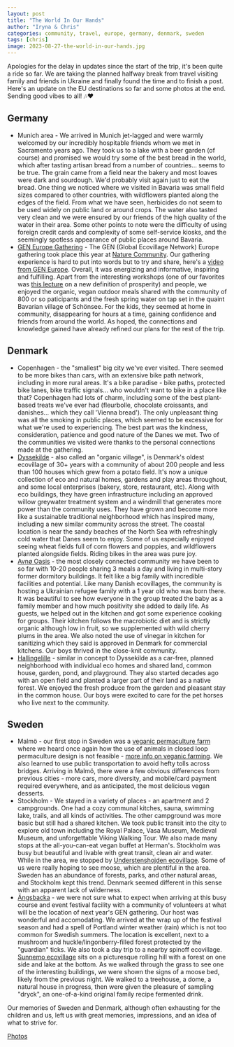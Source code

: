 ```yaml
---
layout: post
title: "The World In Our Hands"
author: "Iryna & Chris"
categories: community, travel, europe, germany, denmark, sweden
tags: [chris]
image: 2023-08-27-the-world-in-our-hands.jpg
---
```


Apologies for the delay in updates since the start of the trip, it's been quite a ride so far. We are taking the planned halfway break from travel visiting family and friends in Ukraine and finally found the time and to finish a post. Here's an update on the EU destinations so far and some photos at the end. Sending good vibes to all! 🎶❤️ 

## Germany
   - Munich area - We arrived in Munich jet-lagged and were warmly welcomed by our incredibly hospitable friends whom we met in Sacramento years ago. They took us to a lake with a beer garden (of course) and promised we would try some of the best bread in the world, which after tasting artisan bread from a number of countries... seems to be true. The grain came from a field near the bakery and most loaves were dark and sourdough. We'd probably visit again just to eat the bread. One thing we noticed where we visited in Bavaria was small field sizes compared to other countries, with wildflowers planted along the edges of the field. From what we have seen, herbicides do not seem to be used widely on public land or around crops. The water also tasted very clean and we were ensured by our friends of the high quality of the water in their area. Some other points to note were the difficulty of using foreign credit cards and complexity of some self-service kiosks, and the seemingly spotless appearance of public places around Bavaria.
   - [GEN Europe Gathering](https://ecovillagegathering.org/) - The GEN (Global Ecovillage Network) Europe gathering took place this year at [Nature Community](https://nature.community/). Our gathering experience is hard to put into words but to try and share, here's a [video from GEN Europe](https://youtu.be/syxFDTvYHDI?si=JtYmoQYqODTFtrDG). Overall, it was energizing and informative, inspiring and fulfilling. Apart from the interesting workshops (one of our favorites was [this lecture](https://youtu.be/pTVw4AOiQv4?si=EQ022Y4W0m_E0T2M) on a new definition of prosperity) and people, we enjoyed the organic, vegan outdoor meals shared with the community of 800 or so paticipants and the fresh spring water on tap set in the quaint Bavarian village of Schönsee. For the kids, they seemed at home in community, disappearing for hours at a time, gaining confidence and friends from around the world. As hoped, the connections and knowledge gained have already refined our plans for the rest of the trip.

## Denmark
   - Copenhagen - the "smallest" big city we've ever visited. There seemed to be more bikes than cars, with an extensive bike path network, including in more rural areas. It's a bike paradise - bike paths, protected bike lanes, bike traffic signals... who wouldn't want to bike in a place like that? Copenhagen had lots of charm, including some of the best plant-based treats we've ever had (fleurbolle, chocolate croissants, and danishes... which they call 'Vienna bread'). The only unpleasant thing was all the smoking in public places, which seemed to be excessive for what we're used to experiencing. The best part was the kindness, consideration, patience and good nature of the Danes we met. Two of the communities we visited were thanks to the personal connections made at the gathering.
   - [Dyssekilde](http://www.dyssekilde.dk/uk) - also called an "organic village", is Denmark's oldest ecovillage of 30+ years with a community of about 200 people and less than 100 houses which grew from a potato field. It's now a unique collection of eco and natural homes, gardens and play areas throughout, and some local enterprises (bakery, store, restaurant, etc). Along with eco buildings, they have green infrastructure including an approved willow greywater treatment system and a windmill that generates more power than the community uses. They have grown and become more like a sustainable traditional neighborhood which has inspired many, including a new similar community across the street. The coastal location is near the sandy beaches of the North Sea with refreshingly cold water that Danes seem to enjoy. Some of us especially enjoyed seeing wheat fields full of corn flowers and poppies, and wildflowers planted alongside fields. Riding bikes in the area was pure joy.
   - [Avnø Oasis](https://avno-oasis.dk/) - the most closely connected community we have been to so far with 10-20 people sharing 3 meals a day and living in multi-story former dormitory buildings. It felt like a big family with incredible facilities and potential. Like many Danish ecovillages, the community is hosting a Ukrainian refugee family with a 1 year old who was born there. It was beautiful to see how everyone in the group treated the baby as a family member and how much positivity she added to daily life. As guests, we helped out in the kitchen and got some experience cooking for groups. Their kitchen follows the macrobiotic diet and is strictly organic although low in fruit, so we supplemented with wild cherry plums in the area. We also noted the use of vinegar in kitchen for sanitizing which they said is approved in Denmark for commercial kitchens. Our boys thrived in the close-knit community.
   - [Hallingelille](https://www.hallingelille.dk) - similar in concept to Dyssekilde as a car-free, planned neighborhood with individual eco homes and shared land, common house, garden, pond, and playground. They also started decades ago with an open field and planted a larger part of their land as a native forest. We enjoyed the fresh produce from the garden and pleasant stay in the common house. Our boys were excited to care for the pet horses who live next to the community.
## Sweden
   - Malmö - our first stop in Sweden was a [veganic permaculture farm](https://www.biocyclic-vegan.org/partners/processors-and-traders/villands-vanga-vegantradgard/) where we heard once again how the use of animals in closed loop permaculture design is not feasible - [more info on veganic farming](https://online.eou.edu/resources/article/veganic-farming-importance-of-sustainable-agriculture/). We also learned to use public transportation to avoid hefty tolls across bridges. Arriving in Malmö, there were a few obvious differences from previous cities - more cars, more diversity, and mobile/card payment required everywhere, and as anticipated, the most delicious vegan desserts.
   - Stockholm - We stayed in a variety of places - an apartment and 2 campgrounds. One had a cozy communal kitches, sauna, swimming lake, trails, and all kinds of activities. The other campground was more basic but still had a shared kitchen. We took public transit into the city to explore old town including the Royal Palace, Vasa Museum, Medieval Museum, and unforgettable Viking Walking Tour. We also made many stops at the all-you-can-eat vegan buffet at Herman's. Stockholm was busy but beautiful and livable with great transit, clean air and water. While in the area, we stopped by [Understenshojden ecovillage](https://understenshojden.se/om-understenshojden/about-understensvagen/). Some of us were really hoping to see moose, which are plentiful in the area. Sweden has an abundance of forests, parks, and other natural areas, and Stockholm kept this trend. Denmark seemed different in this sense with an apparent lack of wilderness.
   - [Ängsbacka](https://www.angsbacka.com) - we were not sure what to expect when arriving at this busy course and event festival facility with a community of volunteers at what will be the location of next year's GEN gathering. Our host was wonderful and accomodating. We arrived at the wrap up of the festival season and had a spell of Portland winter weather (rain) which is not too common for Swedish summers. The location is excellent, next to a mushroom and huckle/lingonberry-filled forest protected by the "guardian" ticks. We also took a day trip to a nearby spinoff ecovillage. [Sunnemo ecovillage](https://sunnemoecovillage.wixsite.com/sunnemoecovillage?lang=en) sits on a picturesque rolling hill with a forest on one side and lake at the bottom. As we walked through the grass to see one of the interesting buildings, we were shown the signs of a moose bed, likely from the previous night. We walked to a treehouse, a dome, a natural house in progress, then were given the pleasure of sampling "dryck", an one-of-a-kind original family recipe fermented drink.

Our memories of Sweden and Denmark, although often exhausting for the children and us, left us with great memories, impressions, and an idea of what to strive for.
     

[Photos](https://photos.app.goo.gl/r6qWZUxnkX384m5fA)

